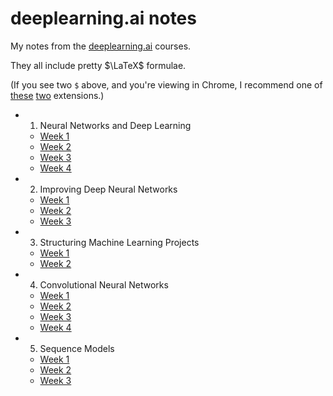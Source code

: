 # deeplearning.ai notes

My notes from the [deeplearning.ai](https://www.deeplearning.ai/deep-learning-specialization/) courses.

They all include pretty $\LaTeX$ formulae.

(If you see two `$` above, and you're viewing in Chrome, I recommend one of [these](https://chrome.google.com/webstore/detail/math-anywhere/gebhifiddmaaeecbaiemfpejghjdjmhc?hl=en) [two](https://chrome.google.com/webstore/detail/tex-all-the-things/cbimabofgmfdkicghcadidpemeenbffn/details) extensions.)

* 1. Neural Networks and Deep Learning
  * [Week 1](NNs-and-deep-learning/notes/wk1.md)
  * [Week 2](NNs-and-deep-learning/notes/wk2.md)
  * [Week 3](NNs-and-deep-learning/notes/wk3.md)
  * [Week 4](NNs-and-deep-learning/notes/wk4.md)
* 2. Improving Deep Neural Networks
  * [Week 1](Optim/notes/wk1.md)
  * [Week 2](Optim/notes/wk2.md)
  * [Week 3](Optim/notes/wk3.md)
* 3. Structuring Machine Learning Projects
  * [Week 1](Structuring/notes/wk1.md)
  * [Week 2](Structuring/notes/wk2.md)
* 4. Convolutional Neural Networks
  * [Week 1](CNNs/notes/wk1.md)
  * [Week 2](CNNs/notes/wk2.md)
  * [Week 3](CNNs/notes/wk3.md)
  * [Week 4](CNNs/notes/wk4.md)
* 5. Sequence Models
  * [Week 1](RNNs/notes/wk1.md)
  * [Week 2](RNNs/notes/wk2.md)
  * [Week 3](RNNs/notes/wk3.md)
